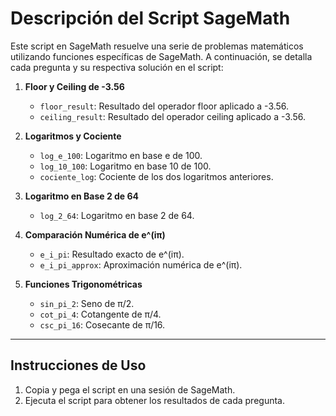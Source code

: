 # Descripción del Script SageMath

Este script en SageMath resuelve una serie de problemas matemáticos utilizando funciones específicas de SageMath. A continuación, se detalla cada pregunta y su respectiva solución en el script:

1. **Floor y Ceiling de -3.56**
   - `floor_result`: Resultado del operador floor aplicado a -3.56.
   - `ceiling_result`: Resultado del operador ceiling aplicado a -3.56.

2. **Logaritmos y Cociente**
   - `log_e_100`: Logaritmo en base e de 100.
   - `log_10_100`: Logaritmo en base 10 de 100.
   - `cociente_log`: Cociente de los dos logaritmos anteriores.

3. **Logaritmo en Base 2 de 64**
   - `log_2_64`: Logaritmo en base 2 de 64.

4. **Comparación Numérica de e^(iπ)**
   - `e_i_pi`: Resultado exacto de e^(iπ).
   - `e_i_pi_approx`: Aproximación numérica de e^(iπ).

5. **Funciones Trigonométricas**
   - `sin_pi_2`: Seno de π/2.
   - `cot_pi_4`: Cotangente de π/4.
   - `csc_pi_16`: Cosecante de π/16.

---

## Instrucciones de Uso

1. Copia y pega el script en una sesión de SageMath.
2. Ejecuta el script para obtener los resultados de cada pregunta.
